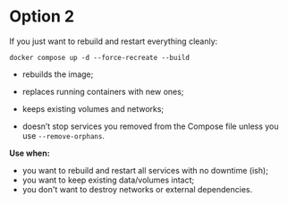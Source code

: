 # Option 2

If you just want to rebuild and restart everything cleanly:

```commandline
docker compose up -d --force-recreate --build
```

- rebuilds the image;
- replaces running containers with new ones;
- keeps existing volumes and networks;


- doesn’t stop services you removed from the Compose file unless you use `--remove-orphans`.

**Use when:**

- you want to rebuild and restart all services with no downtime (ish);
- you want to keep existing data/volumes intact;
- you don't want to destroy networks or external dependencies.
